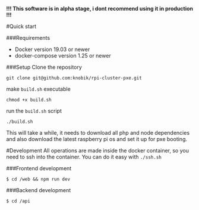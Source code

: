 **!!! This software is in alpha stage, i dont recommend using it in production !!!**

#Quick start

###Requirements
* Docker version 19.03 or newer
* docker-compose version 1.25 or newer

###Setup
Clone the repository 
```
git clone git@github.com:knobik/rpi-cluster-pxe.git
```

make `build.sh` executable
```
chmod +x build.sh
```

run the `build.sh` script
```
./build.sh
```

This will take a while, it needs to download all php and node dependencies and also download the latest raspberry pi os and set it up for pxe booting.

#Development
All operations are made inside the docker container, so you need to ssh into the container. You can do it easy with `./ssh.sh`

###Frontend development
```
$ cd /web && npm run dev
```

###Backend development
```
$ cd /api
```